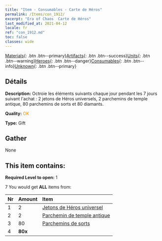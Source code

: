 ```yaml
---
title: "Item - Consumables - Carte de Héros"
permalink: /Items/con_1912/
excerpt: "Era of Chaos  Carte de Héros"
last_modified_at: 2021-04-12
locale: fr
ref: "con_1912.md"
toc: false
classes: wide
---
```

 [Materials](/fr/Items/){: .btn .btn--primary}[Artifacts](/fr/Items/Artifacts/){: .btn .btn--success}[Units](/fr/Items/Units/){: .btn .btn--warning}[Heroes](/fr/Items/Heroes/){: .btn .btn--danger}[Consumables](/fr/Items/Consumables/){: .btn .btn--info}[Unknown](/fr/Items/Unknown/){: .btn .btn--primary}

## Détails
 **Description:** Octroie les éléments suivants chaque jour pendant les 7 jours suivant l'achat : 2 jetons de Héros universels, 2 parchemins de temple antique, 80 parchemins de sorts et 80 diamants.

 **Quality:** <span style="color: #FF8C00">OK</span>

 **Type:** Gift

## Gather

  None

## This item contains:

 **Required Level to open:** 1

 7 You would get **ALL** items  from:

  | Nr | Amount |     Item    |
  |:---|:-------|:------------|
  | 1 | 2 | [Jetons de Héros universel](/fr/Items/her_358/) | 
  | 2 | 2 | [Parchemin de temple antique](/fr/Items/con_697/) | 
  | 3 | 80 | [Parchemins de sorts](/fr/Items/con_694/) | 
  | 4 |  **80x** | <i class="fas fa-gem"/> |  | 
